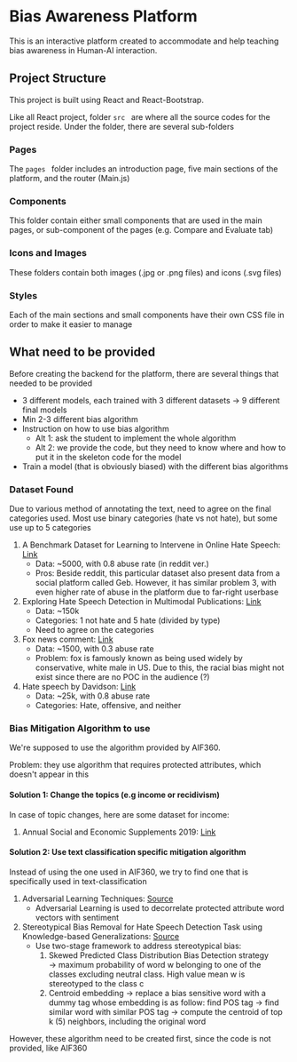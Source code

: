 # Bias Awareness Platform

This is an interactive platform created to accommodate and help teaching bias awareness in Human-AI interaction.

## Project Structure

This project is built using React and React-Bootstrap.

Like all React project, folder ```src ``` are where all the source codes for the project reside. Under the folder, there are several sub-folders

### Pages

The ```pages ``` folder includes an introduction page, five main sections of the platform, and the router (Main.js)

### Components

This folder contain either small components that are used in the main pages, or sub-component of the pages (e.g. Compare and Evaluate tab)

### Icons and Images

These folders contain both images (.jpg or .png files) and icons (.svg files)

### Styles

Each of the main sections and small components have their own CSS file in order to make it easier to manage

## What need to be provided

Before creating the backend for the platform, there are several things that needed to be provided

- 3 different models, each trained with 3 different datasets &rarr; 9 different final models
- Min 2-3 different bias algorithm
- Instruction on how to use bias algorithm
  - Alt 1: ask the student to implement the whole algorithm
  - Alt 2: we provide the code, but they need to know where and how to put it in the skeleton code for the model
- Train a model (that is obviously biased) with the different bias algorithms

### Dataset Found

Due to various method of annotating the text, need to agree on the final categories used. Most use binary categories (hate vs not hate), but some use up to 5 categories

1. A Benchmark Dataset for Learning to Intervene in Online Hate Speech: [Link](https://github.com/jing-qian/A-Benchmark-Dataset-for-Learning-to-Intervene-in-Online-Hate-Speech)
   - Data: ~5000, with 0.8 abuse rate (in reddit ver.)
   - Pros: Beside reddit, this particular dataset also present data from a social platform called Geb. However, it has similar problem 3, with even higher rate of abuse in the platform due to far-right userbase
2. Exploring Hate Speech Detection in Multimodal Publications: [Link](https://gombru.github.io/2019/10/09/MMHS/)
   - Data: ~150k
   - Categories: 1 not hate and 5 hate (divided by type)
   - Need to agree on the categories
3. Fox news comment: [Link](https://github.com/sjtuprog/fox-news-comments)
   - Data: ~1500, with 0.3 abuse rate
   - Problem: fox is famously known as being used widely by conservative, white male in US. Due to this, the racial bias might not exist since there are no POC in the audience (?)
4. Hate speech by Davidson: [Link](https://github.com/t-davidson/hate-speech-and-offensive-language)
   - Data: ~25k, with 0.8 abuse rate
   - Categories: Hate, offensive, and neither

### Bias Mitigation Algorithm to use

We're supposed to  use the algorithm provided by AIF360.

Problem: they use algorithm that requires protected attributes, which doesn't appear in this 

#### Solution 1: Change the topics (e.g income or recidivism)

In case of topic changes, here are some dataset for income:

1. Annual Social and Economic Supplements 2019: [Link](https://www.census.gov/data/datasets/time-series/demo/cps/cps-asec.html)

#### Solution 2: Use text classification specific mitigation algorithm

Instead of using the one used in AIF360, we try to find one that is specifically used in text-classification

1. Adversarial Learning Techniques: [Source](https://dspace.mit.edu/bitstream/handle/1721.1/123131/1128813860-MIT.pdf?sequence=1&isAllowed=y)
   - Adversarial Learning is used to decorrelate protected attribute word vectors with sentiment
2. Stereotypical Bias Removal for Hate Speech Detection Task using Knowledge-based Generalizations: [Source](https://dl.acm.org/doi/pdf/10.1145/3308558.3313504)
   - Use two-stage framework to address stereotypical bias:
     1. Skewed Predicted Class Distribution Bias Detection strategy &rarr; maximum probability of word w belonging to one of the classes excluding neutral class. High value mean w is stereotyped to the class c
     2. Centroid embedding &rarr; replace a bias sensitive word with a dummy tag whose embedding is as follow: find POS tag &rarr; find similar word with similar POS tag &rarr; compute the centroid of top k (5) neighbors, including the original word

However, these algorithm need to be created first, since the code is not provided, like AIF360